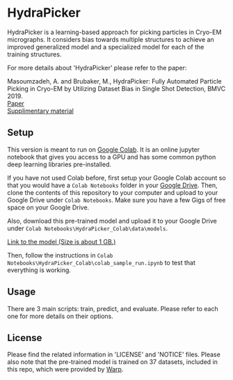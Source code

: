 # HydraPicker

HydraPicker is a learning-based approach for picking particles in Cryo-EM micrographs.
It considers bias towards multiple structures to achieve an improved generalized model and a specialized model for each of the training structures.

For more details about 'HydraPicker' please refer to the paper:

Masoumzadeh, A. and Brubaker, M., HydraPicker: Fully Automated Particle Picking in Cryo-EM by Utilizing Dataset Bias in Single Shot Detection, BMVC 2019.\
[Paper](https://bmvc2019.org/wp-content/uploads/papers/1044-paper.pdf)\
[Supplimentary material](https://bmvc2019.org/wp-content/uploads/papers/1044-supplementary.zip)

## Setup

This version is meant to run on [Google Colab](https://colab.research.google.com).
It is an online jupyter notebook that gives you access to a GPU and has some common python deep learning libraries pre-installed.

If you have not used Colab before, first setup your Google Colab account so that you would have a `Colab Notebooks` folder in your [Google Drive](https://drive.google.com).
Then, clone the contents of this repository to your computer and upload to your Google Drive under `Colab Notebooks`.
Make sure you have a few Gigs of free space on your Google Drive.

Also, download this pre-trained model and upload it to your Google Drive under `Colab Notebooks\HydraPicker_Colab\data\models`.

[Link to the model (Size is about 1 GB.)](https://www.dropbox.com/sh/eqa3oh0gprdl518/AADyZl0zPjCsqJyYwMf09Jq1a?dl=0)

Then, follow the instructions in `Colab Notebooks\HydraPicker_Colab\colab_sample_run.ipynb` to test that everything is working.

## Usage

There are 3 main scripts: train, predict, and evaluate.
Please refer to each one for more details on their options.

## License

Please find the related information in 'LICENSE' and 'NOTICE' files.
Please also note that the pre-trained model is trained on 37 datasets, included in this repo, which were provided by [Warp](https://www.nature.com/articles/s41592-019-0580-y).
